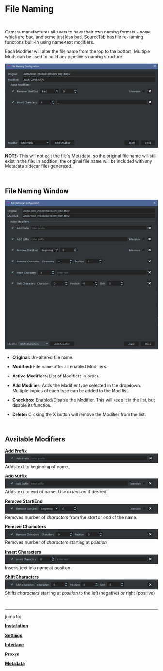 # **File Naming**

<br>

Camera manufactures all seem to have their own naming formats - some which are bad, and some just less bad.  SourceTab has file re-naming functions built-in using name-text modifiers.

Each Modifier will alter the file name from the top to the bottom.  Multiple Mods can be used to build any pipeline's naming structure.

![Mods Example](DocsImages/mods_example.png)

**NOTE:** This will not edit the file's Metadata, so the original file name will still exist in the file.  In addition, the original file name will be included with any Metadata sidecar files generated.

<br>

##  File Naming Window
![Mods Overview](DocsImages/mods_overview.png)

- **Original:**  Un-altered file name.

- **Modified:**  File name after all enabled Modifiers.

- **Active Modifiers:** List of Modifiers in order.

- **Add Modifier:** Adds the Modifier type selected in the dropdown.  Multiple copies of each type can be added to the Mod list.

- **Checkbox:** Enabled/Disable the Modifier.  This will keep it in the list, but disable its function.

- **Delete:** Clicking the X button will remove the Modifier from the list.

<br>

## Available Modifiers

**Add Prefix**<br>
![Mods Overview](DocsImages/mods_addPrefix.png)<br>
Adds text to beginning of name.

**Add Suffix**<br>
![Mods Overview](DocsImages/mods_addSuffix.png)<br>
Adds text to end of name. Use *extension* if desired.

**Remove Start/End**<br>
![Mods Overview](DocsImages/mods_remStrtEnd.png)<br>
Removes number of *characters* from the *start* or *end* of the name.

**Remove Characters**<br>
![Mods Overview](DocsImages/mods_remChars.png)<br>
Removes number of *characters* starting at *position*

**Insert Characters**<br>
![Mods Overview](DocsImages/mods_insChars.png)<br>
Inserts text into name at position

**Shift Characters**<br>
![Mods Overview](DocsImages/mods_shtChars.png)<br>
Shifts *characters* starting at *position* to the left (negative) or right (positive)

<br>

___
jump to:

[**Installation**](Doc-Installation.md)

[**Settings**](Doc-Settings.md)

[**Interface**](Doc-Interface.md)

[**Proxys**](Doc-Proxys.md)

[**Metadata**](Doc-Metadata.md)